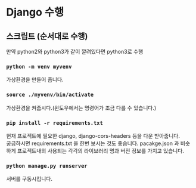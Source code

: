 # Django 수행

## 스크립트 (순서대로 수행)
만약 python2와 python3가 같이 깔려있다면 python3로 수행



### `python -m venv myvenv`
가상환경을 만들어 줍니다.




### `source ./myvenv/bin/activate`
가상환경을 켜줍시다.(윈도우에서는 명령어가 조금 다를 수 있습니다.)




### `pip install -r requirements.txt`
현재 프로젝트에 필요한 django, django-cors-headers 등을 다운 받아줍니다. \
궁금하시면 requirements.txt 을 한번 보시는 것도 좋습니다. pacakge.json 과 비슷하게 프로젝트내의 사용되는 각각의 라이브러리 명과 버전 정보를 가지고 있습니다. 




### `python manage.py runserver`
서버를 구동시킵니다.
